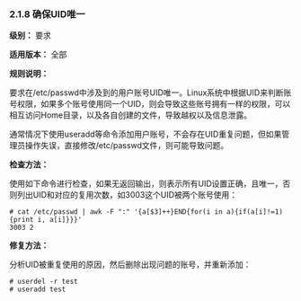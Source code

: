 ### 2.1.8 确保UID唯一

**级别：** 要求

**适用版本：** 全部

**规则说明：** 

要求在/etc/passwd中涉及到的用户账号UID唯一。Linux系统中根据UID来判断账号权限，如果多个账号使用同一个UID，则会导致这些账号拥有一样的权限，可以相互访问Home目录，以及各自创建的文件，导致越权以及信息泄露。

通常情况下使用useradd等命令添加用户账号，不会存在UID重复问题，但如果管理员操作失误，直接修改/etc/passwd文件，则可能导致问题。

**检查方法：**

使用如下命令进行检查，如果无返回输出，则表示所有UID设置正确，且唯一，否则列出UID和对应的复用次数，如3003这个UID被两个账号使用：

```
# cat /etc/passwd | awk -F ":" '{a[$3]++}END{for(i in a){if(a[i]!=1){print i, a[i]}}}'
3003 2
```

**修复方法：**

分析UID被重复使用的原因，然后删除出现问题的账号，并重新添加：

```
# userdel -r test
# useradd test
```